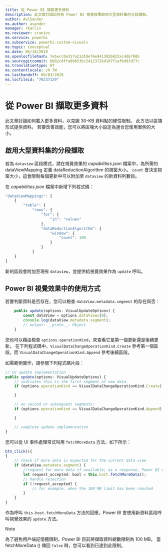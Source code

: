 ```yaml
---
title: 從 Power BI 擷取更多資料
description: 此文章討論如何為 Power BI 視覺效果啟用大型資料集的分段擷取。
author: AviSander
ms.author: asander
manager: rkarlin
ms.reviewer: sranins
ms.service: powerbi
ms.subservice: powerbi-custom-visuals
ms.topic: conceptual
ms.date: 06/18/2019
ms.openlocfilehash: 7e5ecc0e317a21d10e76e9413926822ac4d6760b
ms.sourcegitcommit: b602cdffa80653bc24123726d1d7f1afbd93d77c
ms.translationtype: HT
ms.contentlocale: zh-TW
ms.lasthandoff: 09/03/2019
ms.locfileid: "70237129"
---
```

# <a name="fetch-more-data-from-power-bi"></a>從 Power BI 擷取更多資料

此文章討論如何載入更多資料，以克服 30-KB 資料點的硬性限制。 此方法以區塊形式提供資料。 若要改善效能，您可以將區塊大小設定為適合您使用案例的大小。  

## <a name="enable-a-segmented-fetch-of-large-datasets"></a>啟用大型資料集的分段擷取

若為 `dataview` 區段模式，請在視覺效果的 *capabilities.json* 檔案中，為所需的 dataViewMapping 定義 dataReductionAlgorithm 的視窗大小。 `count` 會決定視窗大小，這會限制每個更新中可以附加至 `dataview` 的新資料列數目。

在 *capabilities.json* 檔案中新增下列程式碼：

```typescript
"dataViewMappings": [
    {
        "table": {
            "rows": {
                "for": {
                    "in": "values"
                },
                "dataReductionAlgorithm": {
                    "window": {
                        "count": 100
                    }
                }
            }
    }
]
```

新的區段會附加至現有 `dataview`，並提供給視覺效果作為 `update` 呼叫。

## <a name="usage-in-the-power-bi-visual"></a>Power BI 視覺效果中的使用方式

若要判斷資料是否存在，您可以檢查 `dataView.metadata.segment` 的存在與否：

```typescript
    public update(options: VisualUpdateOptions) {
        const dataView = options.dataViews[0];
        console.log(dataView.metadata.segment);
        // output: __proto__: Object
    }
```

您也可以藉由檢查 `options.operationKind`，來查看它是第一個更新還是後續更新。 在下列程式碼中，`VisualDataChangeOperationKind.Create` 參考第一個區段，而 `VisualDataChangeOperationKind.Append` 參考後續區段。

如需範例實作，請參閱下列程式碼片段：

```typescript
// CV update implementation
public update(options: VisualUpdateOptions) {
    // indicates this is the first segment of new data.
    if (options.operationKind == VisualDataChangeOperationKind.Create) {

    }

    // on second or subsequent segments:
    if (options.operationKind == VisualDataChangeOperationKind.Append) {

    }

    // complete update implementation
}
```

您可以從 UI 事件處理常式叫用 `fetchMoreData` 方法，如下所示：

```typescript
btn_click(){
{
    // check if more data is expected for the current data view
    if (dataView.metadata.segment) {
        //request for more data if available; as a response, Power BI will call update method
        let request_accepted: bool = this.host.fetchMoreData();
        // handle rejection
        if (!request_accepted) {
            // for example, when the 100 MB limit has been reached
        }
    }
}
```

作為呼叫 `this.host.fetchMoreData` 方法的回應，Power BI 會使用新資料區段呼叫視覺效果的 `update` 方法。

> [!NOTE]
> 為了避免用戶端記憶體限制，Power BI 目前將擷取資料總數限制為 100 MB。 當 fetchMoreData () 傳回 `false` 時，您可以看到已達到此限制。
